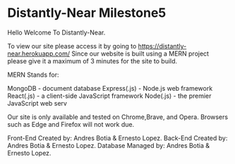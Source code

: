 # Distantly-Near Milestone5

Hello Welcome To Distantly-Near.

To view our site please access it by going to https://distantly-near.herokuapp.com/
Since our website is built using a MERN project please give it a maximum of 3 minutes for the site to build.

MERN Stands for:	
	
MongoDB - document database
Express(.js) - Node.js web framework
React(.js) - a client-side JavaScript framework
Node(.js) - the premier JavaScript web serv

Our site is only available and tested on Chrome,Brave, and Opera.
Browsers such as Edge and Firefox will not work due.

Front-End Created by: Andres Botia & Ernesto Lopez.
Back-End Created by: Andres Botia & Ernesto Lopez.
Database Managed by: Andres Botia & Ernesto Lopez.
